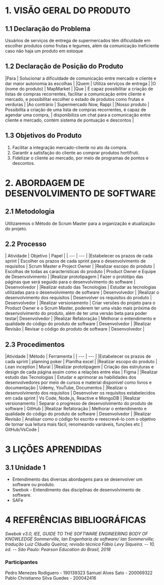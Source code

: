 
# 1. VISÃO GERAL DO PRODUTO
## 1.1 Declaração do Problema
  Usuários de serviços de entrega de supermercados têm dificuldade em escolher produtos como frutas e legumes, além da comunicação ineficiente caso não haja um produto em estoque

## 1.2 Declaração de Posição do Produto

|Para | Solucionar a dificuldade de comunicação entre mercado e cliente e dar maior autonomia às escolhas |
|Quem | Utiliza serviços de entrega |
|O (nome do produto) | MapMarket |
|Que | É capaz possibilitar a criação de listas de compras recorrentes, facilitar a comunicação entre cliente e mercado, e possibilitar escolher o estado de produtos como frutas e verduras |
|Ao contrário | Supermercado Now, Rappi |
|Nosso produto | Possibilita a criação de uma lista de compras recorrentes, é capaz de agendar uma compra,               | 
disponibiliza um chat para a comunicação entre cliente e mercado, contém sistema de pontuação e descontos |

## 1.3 Objetivos do Produto
  1. Facilitar a integração mercado-cliente no ato da compra.
  2. Garantir a satisfação do cliente ao comprar produtos hortifruti.
  3. Fidelizar o cliente ao mercado, por meio de programas de pontos e descontos.

# 2. ABORDAGEM DE DESENVOLVIMENTO DE SOFTWARE
## 2.1 Metodologia
  Utilizaremos o Método de Scrum Master para a organização e atualização do projeto.
  
 ## 2.2 Processo
 
| Atividade | Objetivo | Papel |
| --- | --- |
|Estabelecer os prazos de cada sprint | Escolher os prazos de cada sprint para o desenvolvimento de requisitos | Scrum Master e Project Owner |
|Realizar escopo do produto | Escolhas de todas as características do produto | Product Owner e Equipe de Desenvolvimento |
|Realizar prototipagem | Fazer o protótipo das páginas que será seguido para o desenvolvimento do software | Desenvolvedor |
|Realizar estudo das Tecnologias | Estudar as tecnologias utilizadas para o desenvolvimento de software | Desenvolvedor |
|Realizar o desenvolvimento dos requisitos | Desenvolver os requisitos do produto | Desenvolvedor |
|Realizar versionamento | Criar versões do projeto para o Product Owner e o Scrum Master, poderem ter uma visão mais próxima do desenvolvimento do produto, além de ter uma versão beta para poder testar| Desenvolvedor |
|Realizar Refatoração | Melhorar o entendimento e qualidade do código do produto de software | Desenvolvedor |
|Realizar Revisão | Revisar o código do produto de software | Desenvolvedor |

## 2.3 Procedimentos

|Atividade | Método | Ferramenta |
| --- | --- |
|Estabelecer os prazos de cada sprint | planning poker | Planilha excel |
|Realizar escopo do produto | Lean inception | Mural |
|Realizar prototipagem | Criação das estruturas e design de cada página assim como a relações entre elas | Figma |
|Realizar estudo das Tecnologias | Estudar e aprimorar as habilidades dos desenvolvedores por meio de cursos e material disponível como livros e documentação | Udemy, YouTube, Documentos |
|Realizar o desenvolvimento dos requisitos | Desenvolver os requisitos estabelecidos em cada sprint | Vs Code, Node.js, Reactive e MongoDB |
|Realizar versionamento | Separar o progresso de desenvolvimento do produto de software | GitHub |
|Realizar Refatoração | Melhorar o entendimento e qualidade do código do produto de software | Desenvolvedor |
|Realizar Revisão | Analisar como o código foi escrito e reescrevê-lo com o objetivo de tornar sua leitura mais fácil, renomeando variáveis, funções etc | GitHub/VsCode |

# 3 LIÇÕES APRENDIDAS
## 3.1 Unidade 1
  - Entendimento das diversas abordagens para se desenvolver um software ou produto.
  - Swebok - Entendimento das disciplinas de desenvolvimento de software.
  - SAFe

# 4 REFERÊNCIAS BIBLIOGRÁFICAS
  _Swebok v3.0, IEE, GUIDE TO THE SOFTWARE ENGINEERING BODY OF KNOWLEDGE
  Sommerville, Ian Engenharia de software/ Ian Sommerville; tradução Luiz
  Cláudio Queiroz; revisão técnica Fábio Levy Siqueira. -- 10. ed. -- São Paulo:
  Pearson Education do Brasil, 2018_
  
### Participantes
  Pedro Menezes Rodiguero - 190139323
  Samuel Alves Sato - 200069322
  Pablo Christianno Silva Guedes - 200042416
